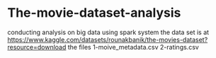# The-movie-dataset-analysis
conducting analysis on big data using spark system
the data set is at https://www.kaggle.com/datasets/rounakbanik/the-movies-dataset?resource=download
the files 1-moive_metadata.csv
2-ratings.csv
